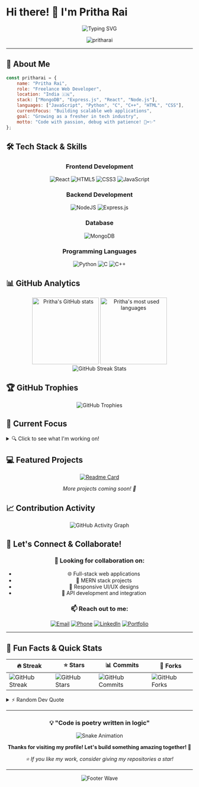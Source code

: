 # Hi there! 👋 I'm Pritha Rai

<div align="center">
  
  ![Typing SVG](https://readme-typing-svg.herokuapp.com?font=Fira+Code&weight=600&size=28&duration=4000&pause=1000&color=36BCF7&center=true&vCenter=true&random=false&width=600&lines=Full+Stack+Web+Developer;MERN+Stack+Enthusiast;Freelance+Developer;Always+Learning+New+Things!)

  <img src="https://komarev.com/ghpvc/?username=pritharai&label=Profile%20views&color=0e75b6&style=flat" alt="pritharai" />
  
</div>

---

## 🚀 About Me

```javascript
const pritharai = {
    name: "Pritha Rai",
    role: "Freelance Web Developer",
    location: "India 🇮🇳",
    stack: ["MongoDB", "Express.js", "React", "Node.js"],
    languages: ["JavaScript", "Python", "C", "C++", "HTML", "CSS"],
    currentFocus: "Building scalable web applications",
    goal: "Growing as a fresher in tech industry",
    motto: "Code with passion, debug with patience! 🐛➡️✨"
};
```

## 🛠️ Tech Stack & Skills

<div align="center">

### Frontend Development
![React](https://img.shields.io/badge/react-%2320232a.svg?style=for-the-badge&logo=react&logoColor=%2361DAFB)
![HTML5](https://img.shields.io/badge/html5-%23E34F26.svg?style=for-the-badge&logo=html5&logoColor=white)
![CSS3](https://img.shields.io/badge/css3-%231572B6.svg?style=for-the-badge&logo=css3&logoColor=white)
![JavaScript](https://img.shields.io/badge/javascript-%23323330.svg?style=for-the-badge&logo=javascript&logoColor=%23F7DF1E)

### Backend Development
![NodeJS](https://img.shields.io/badge/node.js-6DA55F?style=for-the-badge&logo=node.js&logoColor=white)
![Express.js](https://img.shields.io/badge/express.js-%23404d59.svg?style=for-the-badge&logo=express&logoColor=%2361DAFB)

### Database
![MongoDB](https://img.shields.io/badge/MongoDB-%234ea94b.svg?style=for-the-badge&logo=mongodb&logoColor=white)

### Programming Languages
![Python](https://img.shields.io/badge/python-3670A0?style=for-the-badge&logo=python&logoColor=ffdd54)
![C](https://img.shields.io/badge/c-%2300599C.svg?style=for-the-badge&logo=c&logoColor=white)
![C++](https://img.shields.io/badge/c++-%2300599C.svg?style=for-the-badge&logo=c%2B%2B&logoColor=white)

</div>

## 📊 GitHub Analytics

<div align="center">
  <img height="180em" src="https://github-readme-stats.vercel.app/api?username=pritharai&show_icons=true&count_private=true&hide_border=true&title_color=36BCF7&icon_color=36BCF7&text_color=c9d1d9&bg_color=0d1117" alt="Pritha's GitHub stats"/>
  <img height="180em" src="https://github-readme-stats.vercel.app/api/top-langs/?username=pritharai&layout=compact&hide_border=true&title_color=36BCF7&text_color=c9d1d9&bg_color=0d1117" alt="Pritha's most used languages"/>
</div>

<div align="center">
  <img src="https://github-readme-streak-stats.herokuapp.com?user=pritharai&theme=tokyonight&hide_border=true&stroke=36BCF7&ring=36BCF7&fire=36BCF7&currStreakLabel=36BCF7" alt="GitHub Streak Stats"/>
</div>

## 🏆 GitHub Trophies

<div align="center">
  <img src="https://github-profile-trophy.vercel.app/?username=pritharai&theme=tokyonight&no-frame=true&column=3&margin-w=15&margin-h=15" alt="GitHub Trophies"/>
</div>

## 🌟 Current Focus

<details>
<summary>🔍 Click to see what I'm working on!</summary>

### 🌱 Currently Learning
- Advanced React patterns and hooks
- Backend optimization techniques
- Database design and performance
- DevOps fundamentals
- Modern CSS frameworks

### 🎯 2025 Goals
- [ ] Build 5+ full-stack projects
- [ ] Contribute to open source projects
- [ ] Master advanced JavaScript concepts
- [ ] Learn cloud deployment (AWS/Azure)
- [ ] Build a strong developer network

</details>

## 💻 Featured Projects

<div align="center">

[![Readme Card](https://github-readme-stats.vercel.app/api/pin/?username=pritharai&repo=finserv&theme=tokyonight&hide_border=true)](https://github.com/pritharai/finserv)

*More projects coming soon! 🚀*

</div>

## 📈 Contribution Activity

<div align="center">
  <img src="https://github-readme-activity-graph.vercel.app/graph?username=pritharai&theme=tokyo-night&hide_border=true&area=true&custom_title=Pritha's%20Contribution%20Graph" alt="GitHub Activity Graph"/>
</div>

## 🤝 Let's Connect & Collaborate!

<div align="center">

### 💬 Looking for collaboration on:
- 🌐 Full-stack web applications
- 🚀 MERN stack projects  
- 📱 Responsive UI/UX designs
- 🔧 API development and integration

### 📫 Reach out to me:

[![Email](https://img.shields.io/badge/Gmail-D14836?style=for-the-badge&logo=gmail&logoColor=white)](mailto:pritharai873@gmail.com)
[![Phone](https://img.shields.io/badge/Phone-25D366?style=for-the-badge&logo=whatsapp&logoColor=white)](tel:+919041307588)
[![LinkedIn](https://img.shields.io/badge/linkedin-%230077B5.svg?style=for-the-badge&logo=linkedin&logoColor=white)](https://linkedin.com/in/pritharai)
[![Portfolio](https://img.shields.io/badge/Portfolio-FF5722?style=for-the-badge&logo=google-chrome&logoColor=white)](https://pritharai.dev)

</div>

---

## 🎯 Fun Facts & Quick Stats

<div align="center">

| 🔥 Streak | ⭐ Stars | 📊 Commits | 🍴 Forks |
|-----------|----------|------------|----------|
| ![GitHub Streak](https://img.shields.io/badge/dynamic/json?color=36BCF7&label=Days&query=currentStreak.length&url=https://github-readme-streak-stats.herokuapp.com/api?username=pritharai&type=json) | ![GitHub Stars](https://img.shields.io/github/stars/pritharai?style=social) | ![GitHub Commits](https://img.shields.io/github/commit-activity/m/pritharai/pritharai) | ![GitHub Forks](https://img.shields.io/github/forks/pritharai?style=social) |

</div>

<details>
<summary>⚡ Random Dev Quote</summary>

<div align="center">
  
  ![Dev Quote](https://quotes-github-readme.vercel.app/api?type=horizontal&theme=tokyonight)
  
</div>

</details>

---

<div align="center">

### 💡 "Code is poetry written in logic"

![Snake Animation](https://raw.githubusercontent.com/pritharai/pritharai/output/github-contribution-grid-snake.svg)

**Thanks for visiting my profile! Let's build something amazing together! 🚀**

*⭐ If you like my work, consider giving my repositories a star!*

</div>

---

<div align="center">
  <img src="https://capsule-render.vercel.app/api?type=waving&color=36BCF7&height=100&section=footer" alt="Footer Wave"/>
</div>
